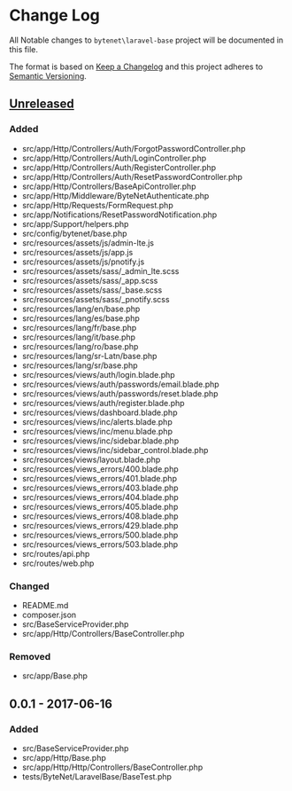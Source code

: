 # Change Log

All Notable changes to `bytenet\laravel-base` project will be documented in this file.

The format is based on [Keep a Changelog](http://keepachangelog.com/) and this project adheres to [Semantic Versioning](http://semver.org/).

## [Unreleased]
### Added
- src/app/Http/Controllers/Auth/ForgotPasswordController.php
- src/app/Http/Controllers/Auth/LoginController.php
- src/app/Http/Controllers/Auth/RegisterController.php
- src/app/Http/Controllers/Auth/ResetPasswordController.php
- src/app/Http/Controllers/BaseApiController.php
- src/app/Http/Middleware/ByteNetAuthenticate.php
- src/app/Http/Requests/FormRequest.php
- src/app/Notifications/ResetPasswordNotification.php
- src/app/Support/helpers.php
- src/config/bytenet/base.php
- src/resources/assets/js/admin-lte.js
- src/resources/assets/js/app.js
- src/resources/assets/js/pnotify.js
- src/resources/assets/sass/_admin_lte.scss
- src/resources/assets/sass/_app.scss
- src/resources/assets/sass/_base.scss
- src/resources/assets/sass/_pnotify.scss
- src/resources/lang/en/base.php
- src/resources/lang/es/base.php
- src/resources/lang/fr/base.php
- src/resources/lang/it/base.php
- src/resources/lang/ro/base.php
- src/resources/lang/sr-Latn/base.php
- src/resources/lang/sr/base.php
- src/resources/views/auth/login.blade.php
- src/resources/views/auth/passwords/email.blade.php
- src/resources/views/auth/passwords/reset.blade.php
- src/resources/views/auth/register.blade.php
- src/resources/views/dashboard.blade.php
- src/resources/views/inc/alerts.blade.php
- src/resources/views/inc/menu.blade.php
- src/resources/views/inc/sidebar.blade.php
- src/resources/views/inc/sidebar_control.blade.php
- src/resources/views/layout.blade.php
- src/resources/views_errors/400.blade.php
- src/resources/views_errors/401.blade.php
- src/resources/views_errors/403.blade.php
- src/resources/views_errors/404.blade.php
- src/resources/views_errors/405.blade.php
- src/resources/views_errors/408.blade.php
- src/resources/views_errors/429.blade.php
- src/resources/views_errors/500.blade.php
- src/resources/views_errors/503.blade.php
- src/routes/api.php
- src/routes/web.php

### Changed
- README.md
- composer.json
- src/BaseServiceProvider.php
- src/app/Http/Controllers/BaseController.php

### Removed
- src/app/Base.php
        
## 0.0.1 - 2017-06-16
### Added
- src/BaseServiceProvider.php
- src/app/Http/Base.php
- src/app/Http/Http/Controllers/BaseController.php
- tests/ByteNet/LaravelBase/BaseTest.php

[Unreleased]: https://github.com/ByteNet-Serbia/laravel-base/compare/v0.0.1...HEAD
